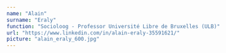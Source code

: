 ```yaml
---
name: "Alain"
surname: "Eraly"
function: "Socioloog - Professor Université Libre de Bruxelles (ULB)"
url: "https://www.linkedin.com/in/alain-eraly-35591621/"
picture: "alain_eraly_600.jpg"
---
```

